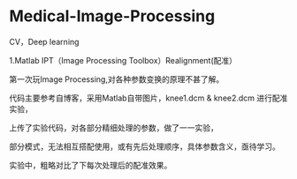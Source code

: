 # Medical-Image-Processing
CV，Deep learning

1.Matlab IPT（Image Processing Toolbox）Realignment(配准）

第一次玩Image Processing,对各种参数变换的原理不甚了解。

代码主要参考自博客，采用Matlab自带图片，knee1.dcm & knee2.dcm 进行配准实验，

上传了实验代码，对各部分精细处理的参数，做了一一实验，

部分模式，无法相互搭配使用，或有先后处理顺序，具体参数含义，亟待学习。

实验中，粗略对比了下每次处理后的配准效果。

